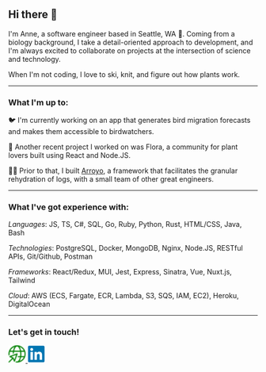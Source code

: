 ## Hi there 👋

I'm Anne, a software engineer based in Seattle, WA 🌲. Coming from a biology background, I take a detail-oriented approach to development, and I'm always excited to collaborate on projects at the intersection of science and technology.

When I'm not coding, I love to ski, knit, and figure out how plants work.

---

### What I'm up to:

🐦 I'm currently working on an app that generates bird migration forecasts and makes them accessible to birdwatchers.

🌱 Another recent project I worked on was Flora, a community for plant lovers built using React and Node.JS.

👩‍💻 Prior to that, I built [Arroyo](https://www.arroyoframework.com/), a framework that facilitates the granular rehydration of logs, with a small team of other great engineers.

---

### What I've got experience with:

*Languages*: JS, TS, C#, SQL, Go, Ruby, Python, Rust, HTML/CSS, Java, Bash

*Technologies*: PostgreSQL, Docker, MongoDB, Nginx, Node.JS, RESTful APIs, Git/Github, Postman

*Frameworks*: React/Redux, MUI, Jest, Express, Sinatra, Vue, Nuxt.js, Tailwind

*Cloud*: AWS (ECS, Fargate, ECR, Lambda, S3, SQS, IAM, EC2), Heroku, DigitalOcean

---

### Let's get in touch!
<a target="_blank" href="https://www.annejones.dev">
  <img 
    src="./globe-pointer.svg" 
    title="Personal Website" 
    alt="Personal Website" 
    width="35"
  />
</a>

<a target="_blank" href="https://www.linkedin.com/in/anneelizjones/">
  <img 
    src='./linkedin.svg'  
    title="LinkedIn" 
    alt="LinkedIn" 
    width="35" 
  />
</a>

<!--
**aelizj/aelizj** is a ✨ _special_ ✨ repository because its `README.md` (this file) appears on your GitHub profile.

Here are some ideas to get you started:

- 🔭 I’m currently working on ...
- 🌱 I’m currently learning ...
- 👯 I’m looking to collaborate on ...
- 🤔 I’m looking for help with ...
- 💬 Ask me about ...
- 📫 How to reach me: ...
- 😄 Pronouns: ...
- ⚡ Fun fact: ...
-->
